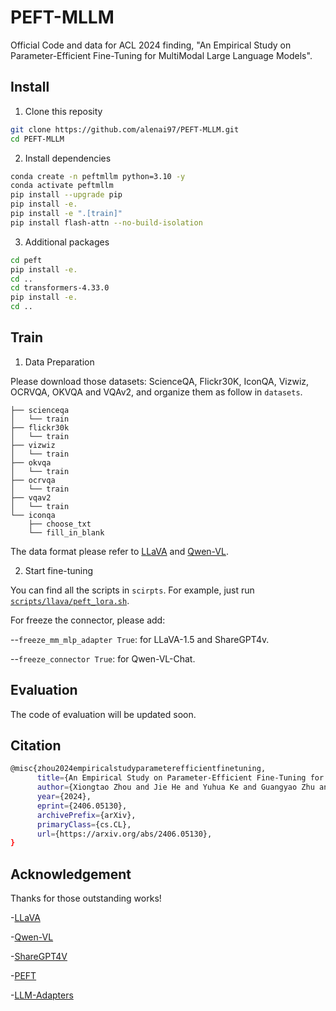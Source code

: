 # PEFT-MLLM
Official Code and data for ACL 2024 finding, "An Empirical Study on Parameter-Efficient Fine-Tuning for MultiModal Large Language Models".



## Install

1. Clone this reposity
```bash
git clone https://github.com/alenai97/PEFT-MLLM.git
cd PEFT-MLLM
```

2. Install dependencies
```bash
conda create -n peftmllm python=3.10 -y
conda activate peftmllm
pip install --upgrade pip
pip install -e.
pip install -e ".[train]"
pip install flash-attn --no-build-isolation
```

3. Additional packages
```bash
cd peft
pip install -e.
cd ..
cd transformers-4.33.0
pip install -e.
cd ..
```

## Train

1. Data Preparation

Please download those datasets: ScienceQA, Flickr30K, IconQA, Vizwiz, OCRVQA, OKVQA and VQAv2, and organize them as follow in `datasets`.

```
├── scienceqa
│   └── train
├── flickr30k
│   └── train
├── vizwiz
│   └── train
├── okvqa
│   └── train
├── ocrvqa
│   └── train
├── vqav2
│   └── train
└── iconqa
    ├── choose_txt
    └── fill_in_blank
```

The data format please refer to [LLaVA](https://github.com/haotian-liu/LLaVA/blob/main/docs/Finetune_Custom_Data.md) and [Qwen-VL](https://github.com/QwenLM/Qwen-VL).

2. Start fine-tuning

You can find all the scripts in `scirpts`. For example, just run [`scripts/llava/peft_lora.sh`](https://github.com/alenai97/PEFT-MLLM/blob/main/scripts/llava/peft_lora.sh).

For freeze the connector, please add:

--`freeze_mm_mlp_adapter True`: for LLaVA-1.5 and ShareGPT4v.

--`freeze_connector True`: for Qwen-VL-Chat.

## Evaluation

The code of evaluation will be updated soon.

## Citation

```bash
@misc{zhou2024empiricalstudyparameterefficientfinetuning,
      title={An Empirical Study on Parameter-Efficient Fine-Tuning for MultiModal Large Language Models}, 
      author={Xiongtao Zhou and Jie He and Yuhua Ke and Guangyao Zhu and Víctor Gutiérrez-Basulto and Jeff Z. Pan},
      year={2024},
      eprint={2406.05130},
      archivePrefix={arXiv},
      primaryClass={cs.CL},
      url={https://arxiv.org/abs/2406.05130}, 
}
```

## Acknowledgement

Thanks for those outstanding works!

-[LLaVA](https://github.com/haotian-liu/LLaVA/tree/main)

-[Qwen-VL](https://github.com/QwenLM/Qwen-VL)

-[ShareGPT4V](https://github.com/ShareGPT4Omni/ShareGPT4V)

-[PEFT](https://github.com/huggingface/peft)

-[LLM-Adapters](https://github.com/AGI-Edgerunners/LLM-Adapters/tree/main)